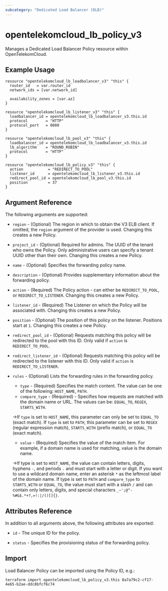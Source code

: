 ```yaml
---
subcategory: "Dedicated Load Balancer (DLB)"
---
```


# opentelekomcloud_lb_policy_v3

Manages a Dedicated Load Balancer Policy resource within OpenTelekomCloud.

## Example Usage

```hcl
resource "opentelekomcloud_lb_loadbalancer_v3" "this" {
  router_id   = var.router_id
  network_ids = [var.network_id]

  availability_zones = [var.az]
}

resource "opentelekomcloud_lb_listener_v3" "this" {
  loadbalancer_id = opentelekomcloud_lb_loadbalancer_v3.this.id
  protocol        = "HTTP"
  protocol_port   = 8080
}

resource "opentelekomcloud_lb_pool_v3" "this" {
  loadbalancer_id = opentelekomcloud_lb_loadbalancer_v3.this.id
  lb_algorithm    = "ROUND_ROBIN"
  protocol        = "HTTP"
}

resource "opentelekomcloud_lb_policy_v3" "this" {
  action           = "REDIRECT_TO_POOL"
  listener_id      = opentelekomcloud_lb_listener_v3.this.id
  redirect_pool_id = opentelekomcloud_lb_pool_v3.this.id
  position         = 37
}
```

## Argument Reference

The following arguments are supported:

* `region` - (Optional) The region in which to obtain the V3 ELB client.
  If omitted, the `region` argument of the provider is used.
  Changing this creates a new Policy.

* `project_id` - (Optional) Required for admins. The UUID of the tenant who owns
  the Policy. Only administrative users can specify a tenant UUID other than
  their own. Changing this creates a new Policy.

* `name` - (Optional) Specifies the forwarding policy name.

* `description` - (Optional) Provides supplementary information about the forwarding policy.

* `action` - (Required) The Policy action - can either be `REDIRECT_TO_POOL`,
  or `REDIRECT_TO_LISTENER`. Changing this creates a new Policy.

* `listener_id` - (Required) The Listener on which the Policy will be associated with.
  Changing this creates a new Policy.

* `position` - (Optional) The position of this policy on the listener. Positions start at `1`.
  Changing this creates a new Policy.

* `redirect_pool_id` - (Optional) Requests matching this policy will be redirected to the pool with this ID.
  Only valid if `action` is `REDIRECT_TO_POOL`.

* `redirect_listener_id` - (Optional) Requests matching this policy will be redirected to the listener with this ID.
  Only valid if `action` is `REDIRECT_TO_LISTENER`.

* `rules` - (Optional) Lists the forwarding rules in the forwarding policy.
  * `type` - (Required) Specifies the match content. The value can be one of the following: `HOST_NAME`, `PATH`.
  * `compare_type` - (Required) - Specifies how requests are matched with the domain name or URL.
    The values can be: `EQUAL_TO`, `REGEX`, `STARTS_WITH`.

  ->If `type` is set to `HOST_NAME`, this parameter can only be set to `EQUAL_TO` (exact match).
  If `type` is set to `PATH`, this parameter can be set to `REGEX` (regular expression match),
  `STARTS_WITH` (prefix match), or `EQUAL_TO` (exact match).

  * `value` - (Required) Specifies the value of the match item. For example, if a domain name is
    used for matching, value is the domain name.

  ->If type is set to `HOST_NAME`, the value can contain letters, digits, hyphens `-`, and periods `.`
  and must start with a letter or digit. If you want to use a wildcard domain name, enter an asterisk `*`
  as the leftmost label of the domain name.
  If type is set to `PATH` and `compare_type` to `STARTS_WITH` or `EQUAL_TO`, the value must start with
  a slash `/` and can contain only letters, digits, and special characters `_~';@^-%#&$.*+?,=!:|/()[]{}`.


## Attributes Reference

In addition to all arguments above, the following attributes are exported:

* `id` - The unique ID for the policy.

* `status` - Specifies the provisioning status of the forwarding policy.

## Import

Load Balancer Policy can be imported using the Policy ID, e.g.:

```shell
terraform import opentelekomcloud_lb_policy_v3.this 8a7a79c2-cf17-4e65-b2ae-ddc8bfcf6c74
```
